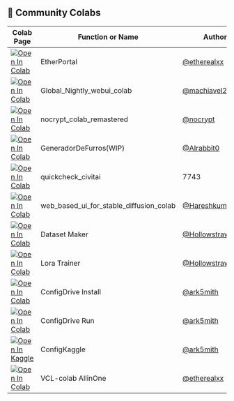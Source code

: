 ## 🦒 Community Colabs

| Colab Page | Function or Name | Author | Readme Page
| --- | --- | --- | --- |
| [![Open In Colab](https://colab.research.google.com/assets/colab-badge.svg)](https://colab.research.google.com/github/etherealxx/etherportal-webui-colab/blob/master/etherportal.ipynb) | EtherPortal | [@etherealxx](https://github.com/etherealxx) | [Readme](https://github.com/etherealxx/etherportal-webui-colab)
[![Open In Colab](https://colab.research.google.com/assets/colab-badge.svg)](https://colab.research.google.com/github/camenduru/stable-diffusion-webui-colab/blob/community/machiavel23/Global_Nightly_webui_colab.ipynb) | Global_Nightly_webui_colab | [@machiavel23](https://github.com/machiavel23) | [Readme](https://github.com/camenduru/stable-diffusion-webui-colab/tree/community/machiavel23)
[![Open In Colab](https://colab.research.google.com/assets/colab-badge.svg)](https://colab.research.google.com/drive/1wEa-tS10h4LlDykd87TF5zzpXIIQoCmq) | nocrypt_colab_remastered | [@nocrypt](https://github.com/nocrypt) | [Readme](https://colab.research.google.com/drive/1wEa-tS10h4LlDykd87TF5zzpXIIQoCmq)
[![Open In Colab](https://colab.research.google.com/assets/colab-badge.svg)](https://colab.research.google.com/github/AIrabbit0/FurryGenerator/blob/main/GeneradorDeFurros.ipynb) | GeneradorDeFurros(WIP) | [@AIrabbit0](https://github.com/AIrabbit0) | [Readme](https://github.com/AIrabbit0/FurryGenerator)
[![Open In Colab](https://colab.research.google.com/assets/colab-badge.svg)](https://colab.research.google.com/drive/14Oggl1rtDvr3wAnl0gR6dgtV1eRWWFuA) | quickcheck_civitai | 7743 | [Readme](https://colab.research.google.com/drive/14Oggl1rtDvr3wAnl0gR6dgtV1eRWWFuA)
[![Open In Colab](https://colab.research.google.com/assets/colab-badge.svg)](https://colab.research.google.com/gist/Hareshkumar77/fdfdd058437baae5bbfd80cb62a0e338/web_based_ui_for_stable_diffusion_colab.ipynb) | web_based_ui_for_stable_diffusion_colab | [@Hareshkumar77](https://github.com/Hareshkumar77) | [Readme](https://gist.github.com/Hareshkumar77/fdfdd058437baae5bbfd80cb62a0e338)
[![Open In Colab](https://colab.research.google.com/assets/colab-badge.svg)](https://colab.research.google.com/github/hollowstrawberry/kohya-colab/blob/main/Dataset_Maker.ipynb) | Dataset Maker | [@Hollowstrawberry](https://github.com/hollowstrawberry/) | [Readme](https://github.com/hollowstrawberry/kohya-colab)
[![Open In Colab](https://colab.research.google.com/assets/colab-badge.svg)](https://colab.research.google.com/github/hollowstrawberry/kohya-colab/blob/main/Lora_Trainer.ipynb) | Lora Trainer | [@Hollowstrawberry](https://github.com/hollowstrawberry/) | [Readme](https://github.com/hollowstrawberry/kohya-colab)
[![Open In Colab](https://colab.research.google.com/assets/colab-badge.svg)](https://colab.research.google.com/github/ark5mith/stable-diffusion-webui-colab/blob/community/ark5mith/INSTALL-UPDATE_ConfigDrive_Colab_Kaggle.ipynb) | ConfigDrive Install | [@ark5mith](https://github.com/ark5mith) | [Readme](https://colab.research.google.com/github/ark5mith/stable-diffusion-webui-colab/blob/community/ark5mith/INSTALL-UPDATE_ConfigDrive_Colab_Kaggle.ipynb)
[![Open In Colab](https://colab.research.google.com/assets/colab-badge.svg)](https://colab.research.google.com/github/ark5mith/stable-diffusion-webui-colab/blob/community/ark5mith/RUN_ConfigDrive_Colab_Kaggle.ipynb) | ConfigDrive Run | [@ark5mith](https://github.com/ark5mith) | [Readme](https://github.com/ark5mith/stable-diffusion-webui-colab/blob/community/ark5mith/readme.md)
[![Open In Kaggle](https://kaggle.com/static/images/open-in-kaggle.svg)](https://www.kaggle.com/code/roykent/stablediffusionwebui-configured) | ConfigKaggle | [@ark5mith](https://github.com/ark5mith) | [Readme](https://github.com/ark5mith/stable-diffusion-webui-colab/blob/community/ark5mith/readme.md)
[![Open In Colab](https://colab.research.google.com/assets/colab-badge.svg)](https://colab.research.google.com/github/etherealxx/volatile-concentration-localux-colab/blob/main/volatile_concentration_localux_colab.ipynb) | VCL-colab AllinOne | [@etherealxx](https://github.com/etherealxx) | [Readme](https://github.com/etherealxx/volatile-concentration-localux-colab)
